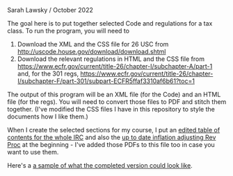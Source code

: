 Sarah Lawsky / October 2022

The goal here is to put together selected Code and regulations for a tax class. To run the program, you will need to

1. Download the XML and the CSS file for 26 USC from http://uscode.house.gov/download/download.shtml 
2. Download the relevant regulations in HTML and the CSS file from https://www.ecfr.gov/current/title-26/chapter-I/subchapter-A/part-1 and, for the 301 regs, https://www.ecfr.gov/current/title-26/chapter-I/subchapter-F/part-301/subpart-ECFR5ffaf3310af6b61?toc=1

The output of this program will be an XML file (for the Code) and an HTML file (for the regs). You will need to convert those files to PDF and stitch them together. (I've modified the CSS files I have in this repository to style the documents how I like them.)

When I create the selected sections for my course, I put an [edited table of contents for the whole IRC](https://github.com/slawsk/selectedSections/blob/main/TOCCodeEdited.pdf) and also the [up to date inflation adjusting Rev Proc](https://github.com/slawsk/selectedSections/blob/main/RevProc21-45.pdf) at the beginning - I've added those PDFs to this file too in case you want to use them.

Here's a [a sample of what the completed version could look like](https://github.com/slawsk/selectedSections/blob/main/SelectedCodeandRegSectionsFall2022.pdf).
